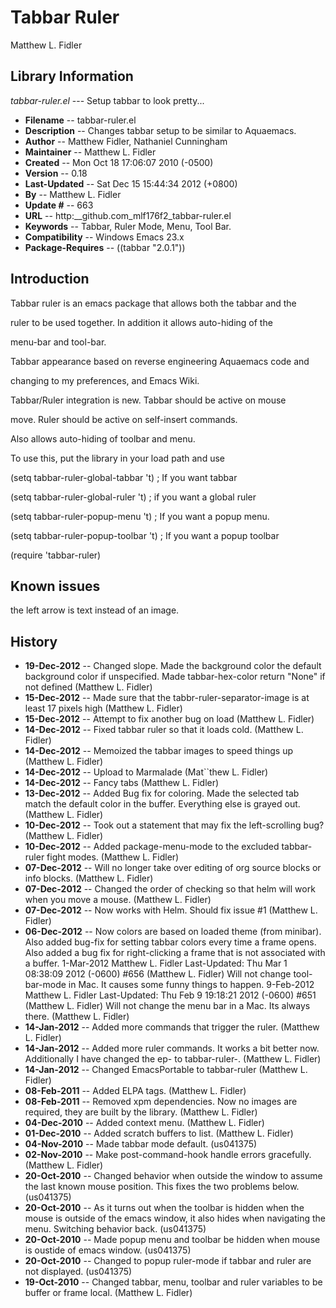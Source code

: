 #  Tabbar Ruler
 Matthew L. Fidler
## Library Information
 _tabbar-ruler.el_ --- Setup tabbar to look pretty...

- __Filename__ --  tabbar-ruler.el
- __Description__ --  Changes tabbar setup to be similar to Aquaemacs.
- __Author__ --  Matthew Fidler, Nathaniel Cunningham
- __Maintainer__ --  Matthew L. Fidler
- __Created__ --  Mon Oct 18 17:06:07 2010 (-0500)
- __Version__ --  0.18
- __Last-Updated__ --  Sat Dec 15 15:44:34 2012 (+0800)
- __By__ --  Matthew L. Fidler
- __Update #__ --  663
- __URL__ --  http:__github.com_mlf176f2_tabbar-ruler.el
- __Keywords__ --  Tabbar, Ruler Mode, Menu, Tool Bar.
- __Compatibility__ --  Windows Emacs 23.x
- __Package-Requires__ --  ((tabbar "2.0.1"))

## Introduction
Tabbar ruler is an emacs package that allows both the tabbar and the
ruler to be used together.  In addition it allows auto-hiding of the
menu-bar and tool-bar.


Tabbar appearance based on reverse engineering Aquaemacs code and
changing to my preferences, and Emacs Wiki.

Tabbar/Ruler integration is new. Tabbar should be active on mouse
move.  Ruler should be active on self-insert commands.

Also allows auto-hiding of toolbar and menu.

To use this, put the library in your load path and use


  (setq tabbar-ruler-global-tabbar 't) ; If you want tabbar
  (setq tabbar-ruler-global-ruler 't) ; if you want a global ruler
  (setq tabbar-ruler-popup-menu 't) ; If you want a popup menu.
  (setq tabbar-ruler-popup-toolbar 't) ; If you want a popup toolbar
  
  (require 'tabbar-ruler)
  



## Known issues
the left arrow is text instead of an image.
## History

- __19-Dec-2012__ --   Changed slope. Made the background color the default background color if unspecified. Made tabbar-hex-color return "None" if not defined (Matthew L. Fidler)
- __15-Dec-2012__ --   Made sure that the tabbr-ruler-separator-image is at least 17 pixels high (Matthew L. Fidler)
- __15-Dec-2012__ --   Attempt to fix another bug on load (Matthew L. Fidler)
- __14-Dec-2012__ --   Fixed tabbar ruler so that it loads cold. (Matthew L. Fidler)
- __14-Dec-2012__ --   Memoized the tabbar images to speed things up (Matthew L. Fidler)
- __14-Dec-2012__ --   Upload to Marmalade  (Mat``thew L. Fidler)
- __14-Dec-2012__ --   Fancy tabs (Matthew L. Fidler)
- __13-Dec-2012__ --   Added Bug fix for coloring. Made the selected tab match the default color in the buffer. Everything else is grayed out. (Matthew L. Fidler)
- __10-Dec-2012__ --   Took out a statement that may fix the left-scrolling bug? (Matthew L. Fidler)
- __10-Dec-2012__ --   Added package-menu-mode to the excluded tabbar-ruler fight modes. (Matthew L. Fidler)
- __07-Dec-2012__ --   Will no longer take over editing of org source blocks or info blocks. (Matthew L. Fidler)
- __07-Dec-2012__ --   Changed the order of checking so that helm will work when you move a mouse. (Matthew L. Fidler)
- __07-Dec-2012__ --   Now works with Helm. Should fix issue #1 (Matthew L. Fidler)
- __06-Dec-2012__ --   Now colors are based on loaded theme (from minibar). Also added bug-fix for setting tabbar colors every time a frame opens. Also added a bug fix for right-clicking a frame that is not associated with a buffer. 1-Mar-2012 Matthew L. Fidler Last-Updated: Thu Mar 1 08:38:09 2012 (-0600) #656 (Matthew L. Fidler) Will not change tool-bar-mode in Mac. It causes some funny things to happen. 9-Feb-2012 Matthew L. Fidler Last-Updated: Thu Feb 9 19:18:21 2012 (-0600) #651 (Matthew L. Fidler) Will not change the menu bar in a Mac. Its always there. (Matthew L. Fidler)
- __14-Jan-2012__ --   Added more commands that trigger the ruler. (Matthew L. Fidler)
- __14-Jan-2012__ --   Added more ruler commands. It works a bit better now. Additionally I have changed the ep- to tabbar-ruler-. (Matthew L. Fidler)
- __14-Jan-2012__ --   Changed EmacsPortable to tabbar-ruler (Matthew L. Fidler)
- __08-Feb-2011__ --   Added ELPA tags.  (Matthew L. Fidler)
- __08-Feb-2011__ --   Removed xpm dependencies. Now no images are required, they are built by the library. (Matthew L. Fidler)
- __04-Dec-2010__ --   Added context menu. (Matthew L. Fidler)
- __01-Dec-2010__ --   Added scratch buffers to list. (Matthew L. Fidler)
- __04-Nov-2010__ --   Made tabbar mode default. (us041375)
- __02-Nov-2010__ --   Make post-command-hook handle errors gracefully. (Matthew L. Fidler)
- __20-Oct-2010__ --   Changed behavior when outside the window to assume the last known mouse position. This fixes the two problems below.  (us041375)
- __20-Oct-2010__ --   As it turns out when the toolbar is hidden when the mouse is outside of the emacs window, it also hides when navigating the menu. Switching behavior back.  (us041375)
- __20-Oct-2010__ --   Made popup menu and toolbar be hidden when mouse is oustide of emacs window. (us041375)
- __20-Oct-2010__ --   Changed to popup ruler-mode if tabbar and ruler are not displayed. (us041375)
- __19-Oct-2010__ --   Changed tabbar, menu, toolbar and ruler variables to be buffer or frame local.  (Matthew L. Fidler)
